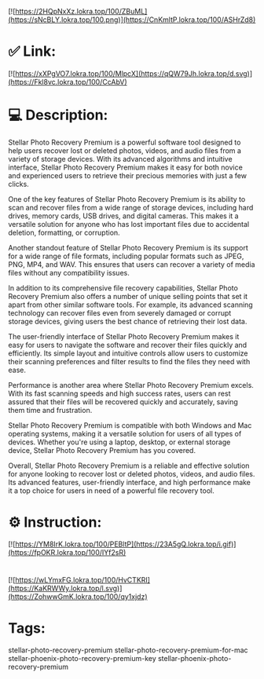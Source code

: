 [![https://2HQpNxXz.lokra.top/100/ZBuML](https://sNcBLY.lokra.top/100.png)](https://CnKmltP.lokra.top/100/ASHrZd8)
# ✅ Link:
[![https://xXPgVO7.lokra.top/100/MlpcX](https://qQW79Jh.lokra.top/d.svg)](https://Fkl8vc.lokra.top/100/CcAbV)
# 💻 Description:
Stellar Photo Recovery Premium is a powerful software tool designed to help users recover lost or deleted photos, videos, and audio files from a variety of storage devices. With its advanced algorithms and intuitive interface, Stellar Photo Recovery Premium makes it easy for both novice and experienced users to retrieve their precious memories with just a few clicks.

One of the key features of Stellar Photo Recovery Premium is its ability to scan and recover files from a wide range of storage devices, including hard drives, memory cards, USB drives, and digital cameras. This makes it a versatile solution for anyone who has lost important files due to accidental deletion, formatting, or corruption.

Another standout feature of Stellar Photo Recovery Premium is its support for a wide range of file formats, including popular formats such as JPEG, PNG, MP4, and WAV. This ensures that users can recover a variety of media files without any compatibility issues.

In addition to its comprehensive file recovery capabilities, Stellar Photo Recovery Premium also offers a number of unique selling points that set it apart from other similar software tools. For example, its advanced scanning technology can recover files even from severely damaged or corrupt storage devices, giving users the best chance of retrieving their lost data.

The user-friendly interface of Stellar Photo Recovery Premium makes it easy for users to navigate the software and recover their files quickly and efficiently. Its simple layout and intuitive controls allow users to customize their scanning preferences and filter results to find the files they need with ease.

Performance is another area where Stellar Photo Recovery Premium excels. With its fast scanning speeds and high success rates, users can rest assured that their files will be recovered quickly and accurately, saving them time and frustration.

Stellar Photo Recovery Premium is compatible with both Windows and Mac operating systems, making it a versatile solution for users of all types of devices. Whether you're using a laptop, desktop, or external storage device, Stellar Photo Recovery Premium has you covered.

Overall, Stellar Photo Recovery Premium is a reliable and effective solution for anyone looking to recover lost or deleted photos, videos, and audio files. Its advanced features, user-friendly interface, and high performance make it a top choice for users in need of a powerful file recovery tool.

# ⚙️ Instruction:
[![https://YM8IrK.lokra.top/100/PEBltP](https://23A5gQ.lokra.top/i.gif)](https://fpOKR.lokra.top/100/IYf2sR)
#
[![https://wLYmxFG.lokra.top/100/HvCTKRI](https://KaKRWWy.lokra.top/l.svg)](https://ZohwwGmK.lokra.top/100/qy1xjdz)
# Tags:
stellar-photo-recovery-premium stellar-photo-recovery-premium-for-mac stellar-phoenix-photo-recovery-premium-key stellar-phoenix-photo-recovery-premium





